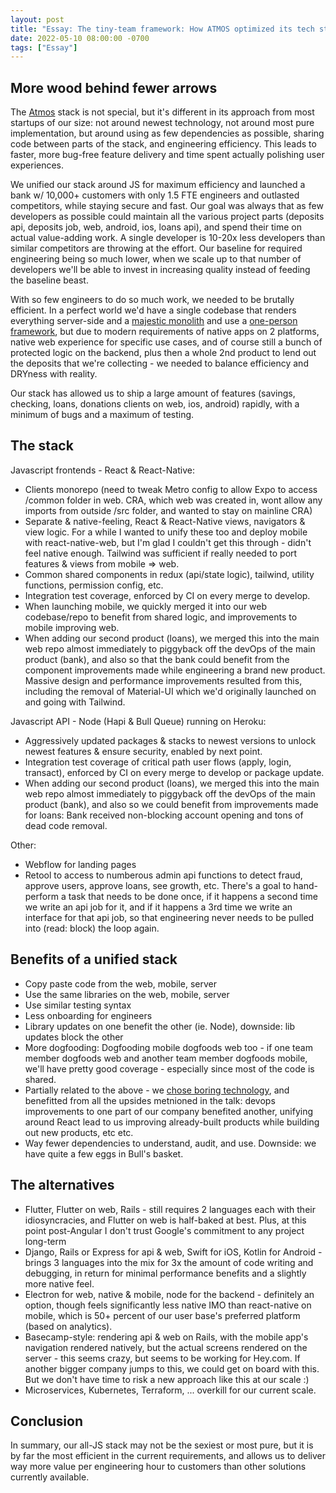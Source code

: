 ```yaml
---
layout: post
title: "Essay: The tiny-team framework: How ATMOS optimized its tech stack around extreme efficiency"
date: 2022-05-10 08:00:00 -0700
tags: ["Essay"]
---
```


## More wood behind fewer arrows

The [Atmos](https://www.joinatmos.com) stack is not special, but it's different in its approach from most startups of our size: not around newest technology, not around most pure implementation, but around using as few dependencies as possible, sharing code between parts of the stack, and engineering efficiency. This leads to faster, more bug-free feature delivery and time spent actually polishing user experiences.

We unified our stack around JS for maximum efficiency and launched a bank w/ 10,000+ customers with only 1.5 FTE engineers and outlasted competitors, while staying secure and fast. Our goal was always that as few developers as possible could maintain all the various project parts (deposits api, deposits job, web, android, ios, loans api), and spend their time on actual value-adding work. A single developer is 10-20x less developers than similar competitors are throwing at the effort. Our baseline for required engineering being so much lower, when we scale up to that number of developers we'll be able to invest in increasing quality instead of feeding the baseline beast.

With so few engineers to do so much work, we needed to be brutally efficient. In a perfect world we'd have a single codebase that renders everything server-side and a [majestic monolith](/a-node-js-developer-discovers-rails/) and use a [one-person framework](https://world.hey.com/dhh/the-one-person-framework-711e6318), but due to modern requirements of native apps on 2 platforms, native web experience for specific use cases, and of course still a bunch of protected logic on the backend, plus then a whole 2nd product to lend out the deposits that we're collecting - we needed to balance efficiency and DRYness with reality.

Our stack has allowed us to ship a large amount of features (savings, checking, loans, donations clients on web, ios, android) rapidly, with a minimum of bugs and a maximum of testing.

## The stack

Javascript frontends - React & React-Native:

- Clients monorepo (need to tweak Metro config to allow Expo to access /common folder in web. CRA, which web was created in, wont allow any imports from outside /src folder, and wanted to stay on mainline CRA)
- Separate & native-feeling, React & React-Native views, navigators & view logic. For a while I wanted to unify these too and deploy mobile with react-native-web, but I'm glad I couldn't get this through - didn't feel native enough. Tailwind was sufficient if really needed to port features & views from mobile => web.
- Common shared components in redux (api/state logic), tailwind, utility functions, permission config, etc.
- Integration test coverage, enforced by CI on every merge to develop.
- When launching mobile, we quickly merged it into our web codebase/repo to benefit from shared logic, and improvements to mobile improving web.
- When adding our second product (loans), we merged this into the main web repo almost immediately to piggyback off the devOps of the main product (bank), and also so that the bank could benefit from the component improvements made while engineering a brand new product. Massive design and performance improvements resulted from this, including the removal of Material-UI which we'd originally launched on and going with Tailwind.

Javascript API - Node (Hapi & Bull Queue) running on Heroku:

- Aggressively updated packages & stacks to newest versions to unlock newest features & ensure security, enabled by next point.
- Integration test coverage of critical path user flows (apply, login, transact), enforced by CI on every merge to develop or package update.
- When adding our second product (loans), we merged this into the main web repo almost immediately to piggyback off the devOps of the main product (bank), and also so we could benefit from improvements made for loans: Bank received non-blocking account opening and tons of dead code removal.

Other:

- Webflow for landing pages
- Retool to access to numberous admin api functions to detect fraud, approve users, approve loans, see growth, etc. There's a goal to hand-perform a task that needs to be done once, if it happens a second time we write an api job for it, and if it happens a 3rd time we write an interface for that api job, so that engineering never needs to be pulled into (read: block) the loop again.

## Benefits of a unified stack

- Copy paste code from the web, mobile, server
- Use the same libraries on the web, mobile, server
- Use similar testing syntax
- Less onboarding for engineers
- Library updates on one benefit the other (ie. Node), downside: lib updates block the other
- More dogfooding: Dogfooding mobile dogfoods web too - if one team member dogfoods web and another team member dogfoods mobile, we'll have pretty good coverage - especially since most of the code is shared.
- Partially related to the above - we [chose boring technology](https://boringtechnology.club/), and benefitted from all the upsides metnioned in the talk: devops improvements to one part of our company benefited another, unifying around React lead to us improving already-built products while building out new products, etc etc.
- Way fewer dependencies to understand, audit, and use. Downside: we have quite a few eggs in Bull's basket.

## The alternatives

- Flutter, Flutter on web, Rails - still requires 2 languages each with their idiosyncracies, and Flutter on web is half-baked at best. Plus, at this point post-Angular I don't trust Google's commitment to any project long-term
- Django, Rails or Express for api & web, Swift for iOS, Kotlin for Android - brings 3 languages into the mix for 3x the amount of code writing and debugging, in return for minimal performance benefits and a slightly more native feel.
- Electron for web, native & mobile, node for the backend - definitely an option, though feels significantly less native IMO than react-native on mobile, which is 50+ percent of our user base's preferred platform (based on analytics).
- Basecamp-style: rendering api & web on Rails, with the mobile app's navigation rendered natively, but the actual screens rendered on the server - this seems crazy, but seems to be working for Hey.com. If another bigger company jumps to this, we could get on board with this. But we don't have time to risk a new approach like this at our scale :)
- Microservices, Kubernetes, Terraform, ... overkill for our current scale.

## Conclusion

In summary, our all-JS stack may not be the sexiest or most pure, but it is by far the most efficient in the current requirements, and allows us to deliver way more value per engineering hour to customers than other solutions currently available.
